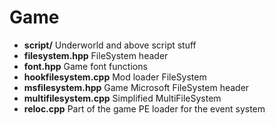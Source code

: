 # Game

* **script/** Underworld and above script stuff
* **filesystem.hpp** FileSystem header
* **font.hpp** Game font functions
* **hookfilesystem.cpp** Mod loader FileSystem
* **msfilesystem.hpp** Game Microsoft FileSystem header
* **multifilesystem.cpp** Simplified MultiFileSystem
* **reloc.cpp** Part of the game PE loader for the event system	